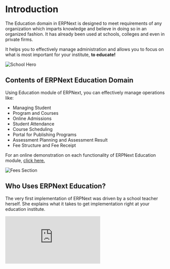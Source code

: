 # Introduction
The Education domain in ERPNext is designed to meet requirements of any organization which imparts knowledge and believe in doing so in an organized fashion. It has already been used at schools, colleges and even in private firms.

It helps you to effectively manage administration and allows you to focus on what is most important for your institute, **to educate!**

<img class="screenshot" alt="School Hero" src="{{docs_base_url}}/assets/img/education/school-hero.png">

## Contents of ERPNext Education Domain

Using Education module of ERPNext, you can effectively manage operations like:

- Managing Student
- Program and Courses
- Online Admissions
- Student Attendance
- Course Scheduling
- Portal for Publishing Programs
- Assessment Planning and Assessment Result
- Fee Structure and Fee Receipt

For an online demonstration on each functionality of ERPNext Education module, [click here.](https://www.youtube.com/watch?v=f6foQOyGzdA&list=PL3lFfCEoMxvxyjnARY_C1zLoOE55LcMKB)

<img class="screenshot" alt="Fees Section" src="{{docs_base_url}}/assets/img/education/assessment.png">

## Who Uses ERPNext Education?

The very first implementation of ERPNext was driven by a school teacher herself. She explains what it takes to get implementation right at your education institute.

<div>
    <div class='embed-container'>
        <iframe src='https://www.youtube.com/embed/t8ZDDq4qtIk?end=52' frameborder='0' allowfullscreen>
        </iframe>
    </div>
</div>

